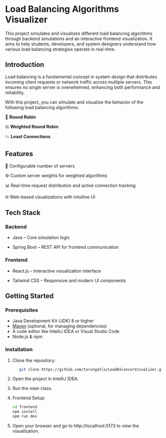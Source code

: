 # Load Balancing Algorithms Visualizer
This project simulates and visualizes different load balancing algorithms through backend simulations and an interactive frontend visualization. It aims to help students, developers, and system designers understand how various load balancing strategies operate in real-time.

## Introduction
Load balancing is a fundamental concept in system design that distributes incoming client requests or network traffic across multiple servers. This ensures no single server is overwhelmed, enhancing both performance and reliability.

With this project, you can simulate and visualize the behavior of the following load balancing algorithms:

🔁 **Round Robin**

⚖️ **Weighted Round Robin**

📉 **Least Connections**

## Features

🔧 Configurable number of servers

⚙️ Custom server weights for weighted algorithms

📊 Real-time request distribution and active connection tracking

🌐 Web-based visualizations with intuitive UI

## Tech Stack

### Backend
- Java – Core simulation logic

- Spring Boot – REST API for frontend communication

### Frontend
- React.js – Interactive visualization interface

- Tailwind CSS – Responsive and modern UI components

## Getting Started

### Prerequisites
- Java Development Kit (JDK) 8 or higher
- [Maven](https://maven.apache.org/) (optional, for managing dependencies)
- A code editor like IntelliJ IDEA or Visual Studio Code
- Node.js & npm

### Installation
1. Clone the repository:
   ```bash
      git clone https://github.com/tarungatla/LoadBalancerVisualizer.git
   ```

2. Open the project in IntelliJ IDEA.

3. Run the main class.

4. Frontend Setup:

    ```bash 
    cd frontend
    npm install
    npm run dev
    ```
5. Open your browser and go to http://localhost:5173 to view the visualization.
